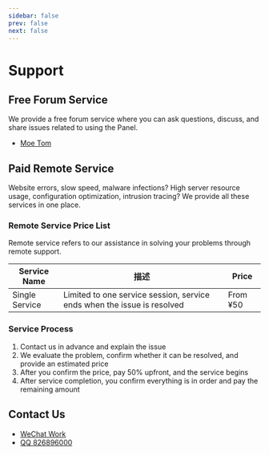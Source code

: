 ```yaml
---
sidebar: false
prev: false
next: false
---
```


# Support

## Free Forum Service

We provide a free forum service where you can ask questions, discuss, and share issues related to using the Panel.

- [Moe Tom](https://tom.moe/c/technical/ratpanel)

## Paid Remote Service

Website errors, slow speed, malware infections? High server resource usage, configuration optimization, intrusion tracing? We provide all these services in one place.

### Remote Service Price List

Remote service refers to our assistance in solving your problems through remote support.

| Service Name   | 描述                                                                      | Price    |
| -------------- | ----------------------------------------------------------------------- | -------- |
| Single Service | Limited to one service session, service ends when the issue is resolved | From ¥50 |

### Service Process

1. Contact us in advance and explain the issue
2. We evaluate the problem, confirm whether it can be resolved, and provide an estimated price
3. After you confirm the price, pay 50% upfront, and the service begins
4. After service completion, you confirm everything is in order and pay the remaining amount

## Contact Us

- [WeChat Work](https://work.weixin.qq.com/kfid/kfc20ea8e38b5a4e73a)
- [QQ 826896000](https://wpa.qq.com/msgrd?v=3&uin=826896000&site=qq&menu=yes)
